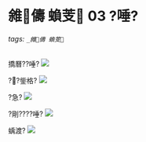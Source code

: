 ﻿---
layout: default
---

# 雓儔 蝜芰 03 ?唾?

###### tags: `_雓儔 蝜芰`

撟曆??唾?
![](https://i.pinimg.com/564x/5f/12/33/5f123330f1b5f87ae3cc6be639d1bab7.jpg)

??鈭格?
![](https://i.pinimg.com/564x/19/6f/fa/196ffaf6cadce28331bf3e0adcc261b1.jpg)

?急?
![](https://i.pinimg.com/564x/a3/a9/92/a3a992aada146f85a7b9feb63c4078eb.jpg)

?剛????唾?
![](https://i.pinimg.com/564x/07/f9/2e/07f92ea89b4b23bd160db432b200bb46.jpg)

蝺渡?
![](https://i.pinimg.com/564x/de/67/36/de67369ab8099c2db8eceadac9d0c7b3.jpg)

